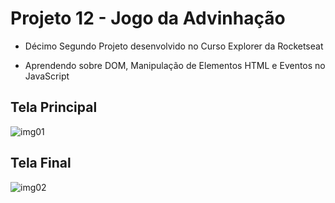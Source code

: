 # Projeto 12 - Jogo da Advinhação

- Décimo Segundo Projeto desenvolvido no Curso Explorer da Rocketseat

- Aprendendo sobre DOM, Manipulação de Elementos HTML e Eventos no JavaScript

## Tela Principal
![img01](https://user-images.githubusercontent.com/108941318/202919856-f4fd1404-5cd9-457e-8000-5c9680ffce55.png)

## Tela Final
![img02](https://user-images.githubusercontent.com/108941318/202919891-25d407d7-ec19-4bf2-b9d7-27a949c8bd03.png)
